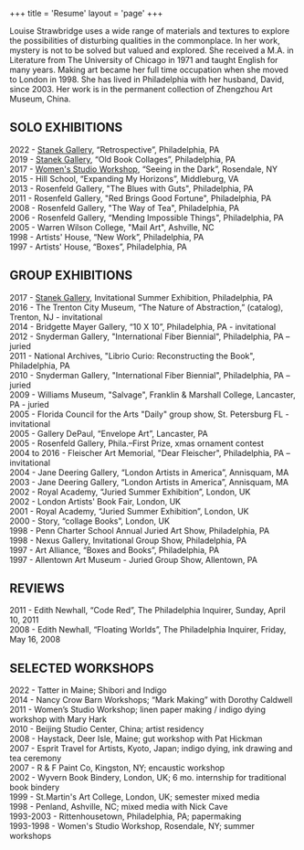 +++
title = 'Resume'
layout = 'page'
+++

Louise Strawbridge uses a wide range of materials and textures to explore the possibilities of disturbing qualities in the commonplace.  In her work, mystery is not to be solved but valued and explored.  She received a M.A. in Literature from The University of Chicago in 1971 and taught English for many years.  Making art became her full time occupation when she moved to London in 1998.  She has lived in Philadelphia with her husband, David, since 2003.  Her work is in the permanent collection of Zhengzhou Art Museum, China.

## SOLO EXHIBITIONS

2022 - [Stanek Gallery](https://www.artsy.net/partner/stanek-gallery/artists/louise-strawbridge), “Retrospective”, Philadelphia, PA  
2019 - [Stanek Gallery](https://www.artsy.net/partner/stanek-gallery/artists/louise-strawbridge), “Old Book Collages”, Philadelphia, PA  
2017 - [Women's Studio Workshop](https://wsworkshop.org/past-exhibitions/), “Seeing in the Dark”, Rosendale, NY
2015 - Hill School, “Expanding My Horizons”, Middleburg, VA  
2013 - Rosenfeld Gallery, "The Blues with Guts", Philadelphia, PA  
2011 - Rosenfeld Gallery, "Red Brings Good Fortune", Philadelphia, PA  
2008 - Rosenfeld Gallery, "The Way of Tea", Philadelphia, PA  
2006 - Rosenfeld Gallery, “Mending Impossible Things", Philadelphia, PA  
2005 - Warren Wilson College, "Mail Art", Ashville, NC  
1998 - Artists' House, “New Work”, Philadelphia, PA  
1997 - Artists' House, “Boxes”, Philadelphia, PA  

## GROUP EXHIBITIONS

2017 - [Stanek Gallery](https://www.artsy.net/partner/stanek-gallery/artists/louise-strawbridge), Invitational Summer Exhibition, Philadelphia, PA  
2016 - The Trenton City Museum, “The Nature of Abstraction,” (catalog), Trenton, NJ - invitational  
2014 - Bridgette Mayer Gallery, “10 X 10”, Philadelphia, PA - invitational  
2012 - Snyderman Gallery, "International Fiber Biennial", Philadelphia, PA – juried  
2011 - National Archives, "Librio Curio: Reconstructing the Book", Philadelphia, PA  
2010 - Snyderman Gallery, "International Fiber Biennial", Philadelphia, PA – juried  
2009 - Williams Museum, "Salvage", Franklin & Marshall College, Lancaster, PA - juried  
2005 - Florida Council for the Arts "Daily" group show, St. Petersburg FL - invitational  
2005 - Gallery DePaul, “Envelope Art”, Lancaster, PA  
2005 - Rosenfeld Gallery, Phila.–First Prize, xmas ornament contest  
2004 to 2016 - Fleischer Art Memorial, "Dear Fleischer", Philadelphia, PA – invitational  
2004 - Jane Deering Gallery, “London Artists in America”, Annisquam, MA  
2003 - Jane Deering Gallery, “London Artists in America”, Annisquam, MA  
2002 - Royal Academy, “Juried Summer Exhibition”, London, UK  
2002 - London Artists' Book Fair, London, UK  
2001 - Royal Academy, “Juried Summer Exhibition”, London, UK  
2000 - Story, “collage Books”, London, UK  
1998 - Penn Charter School Annual Juried Art Show, Philadelphia, PA  
1998 - Nexus Gallery, Invitational Group Show, Philadelphia, PA  
1997 - Art Alliance, “Boxes and Books”, Philadelphia, PA  
1997 - Allentown Art Museum - Juried Group Show, Allentown, PA  

## REVIEWS

2011 - Edith Newhall, “Code Red”, The Philadelphia Inquirer, Sunday, April 10, 2011  
2008 - Edith Newhall, “Floating Worlds”, The Philadelphia Inquirer, Friday, May 16, 2008  

## SELECTED WORKSHOPS

2022 - Tatter in Maine; Shibori and Indigo  
2014 - Nancy Crow Barn Workshops; “Mark Making” with Dorothy Caldwell  
2011 - Women’s Studio Workshop; linen paper making / indigo dying workshop with Mary Hark  
2010 - Beijing Studio Center, China; artist residency  
2008 - Haystack, Deer Isle, Maine; gut workshop with Pat Hickman  
2007 - Esprit Travel for Artists, Kyoto, Japan; indigo dying, ink drawing and tea ceremony  
2007 - R & F Paint Co, Kingston, NY; encaustic workshop  
2002 - Wyvern Book Bindery, London, UK; 6 mo. internship for traditional book bindery  
1999 - St.Martin's Art College, London, UK; semester mixed media  
1998 - Penland, Ashville, NC; mixed media with Nick Cave  
1993-2003 - Rittenhousetown, Philadelphia, PA; papermaking  
1993-1998 - Women's Studio Workshop, Rosendale, NY; summer workshops  

